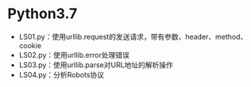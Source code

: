 # Python3.7

<ul>
<li>LS01.py：使用urllib.request的发送请求，带有参数、header、method、cookie</li>
<li>LS02.py：使用urllib.error处理错误</li>
<li>LS03.py：使用urllib.parse对URL地址的解析操作</li>
<li>LS04.py：分析Robots协议</li>
</ul>
